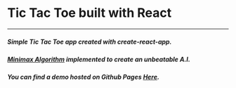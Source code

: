 # Tic Tac Toe built with React

---

##### Simple Tic Tac Toe app created with create-react-app.

##### [Minimax Algorithm](https://en.wikipedia.org/wiki/Minimax) implemented to create an unbeatable A.I.

##### You can find a demo hosted on Github Pages [Here](https://ironyofryan.github.io/reacttactoe/).
